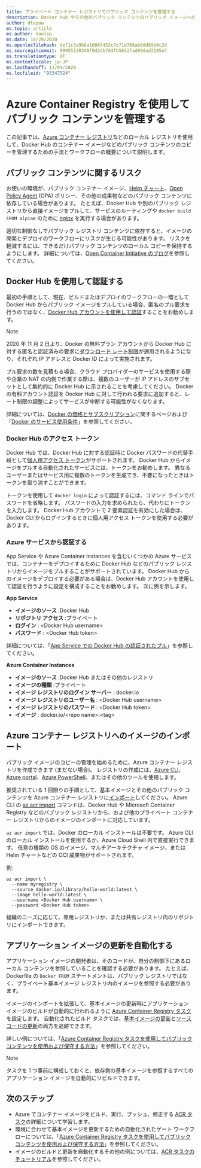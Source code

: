 ```yaml
---
title: プライベート コンテナー レジストリでパブリック コンテンツを管理する
description: Docker Hub やその他のパブリック コンテンツのパブリック イメージへの依存関係を管理するための Azure Container Registry の手法とワークフロー
author: dlepow
ms.topic: article
ms.author: danlep
ms.date: 10/29/2020
ms.openlocfilehash: def1c3a9b8a1086f453c7e71d766ab0dd89b0c2d
ms.sourcegitcommit: 99955130348f9d2db7d4fb5032fad89dad3185e7
ms.translationtype: HT
ms.contentlocale: ja-JP
ms.lasthandoff: 11/04/2020
ms.locfileid: "93347524"
---
```

# <a name="manage-public-content-with-azure-container-registry"></a>Azure Container Registry を使用してパブリック コンテンツを管理する

この記事では、[Azure コンテナー レジストリ](container-registry-intro.md)などのローカル レジストリを使用して、Docker Hub のコンテナー イメージなどのパブリック コンテンツのコピーを管理するための手法とワークフローの概要について説明します。 


## <a name="risks-with-public-content"></a>パブリック コンテンツに関するリスク

お使いの環境が、パブリック コンテナー イメージ、[Helm チャート](https://helm.sh/)、[Open Policy Agent](https://www.openpolicyagent.org/) (OPA) ポリシー、その他の成果物などのパブリック コンテンツに依存している場合があります。 たとえば、Docker Hub や別のパブリック レジストリから直接イメージをプルして、サービスのルーティングや `docker build FROM alpine` のために [nginx](https://hub.docker.com/_/nginx) を実行する場合があります。 

適切な制御なしでパブリック レジストリ コンテンツに依存すると、イメージの開発とデプロイのワークフローにリスクが生じる可能性があります。 リスクを軽減するには、できるだけパブリック コンテンツのローカル コピーを保持するようにします。 詳細については、[Open Container Initiative のブログ](https://opencontainers.org/posts/blog/2020-10-30-consuming-public-content/)を参照してください。 

## <a name="authenticate-with-docker-hub"></a>Docker Hub を使用して認証する

最初の手順として、現在、ビルドまたはデプロイのワークフローの一環として Docker Hub からパブリック イメージをプルしている場合、匿名のプル要求を行うのではなく、[Docker Hub アカウントを使用して認証](https://docs.docker.com/docker-hub/download-rate-limit/#how-do-i-authenticate-pull-requests)することをお勧めします。

> [!NOTE]
> 2020 年 11 月 2 日より、Docker の無料プラン アカウントから Docker Hub に対する匿名と認証済みの要求に[ダウンロード レート制限](https://docs.docker.com/docker-hub/download-rate-limit)が適用されるようになり、それぞれ IP アドレスと Docker ID によって実施されます。 
>
> プル要求の数を見積もる場合、クラウド プロバイダーのサービスを使用する際や企業の NAT の内側で作業する際は、複数のユーザーが IP アドレスのサブセットとして集約的に Docker Hub に示されることを考慮してください。 Docker の有料アカウント認証を Docker Hub に対して行われる要求に追加すると、レート制限の調整によってサービスが中断する可能性がなくなります。
>
> 詳細については、[Docker の価格とサブスクリプション](https://www.docker.com/pricing)に関するページおよび「[Docker のサービス使用条件](https://www.docker.com/legal/docker-terms-service)」を参照してください。

### <a name="docker-hub-access-token"></a>Docker Hub のアクセス トークン

Docker Hub では、Docker Hub に対する認証時に Docker パスワードの代替手段として[個人用アクセス トークン](https://docs.docker.com/docker-hub/access-tokens/)がサポートされます。 Docker Hub からイメージをプルする自動化されたサービスには、トークンをお勧めします。 異なるユーザーまたはサービス用に複数のトークンを生成でき、不要になったときはトークンを取り消すことができます。

トークンを使用して `docker login` によって認証するには、コマンド ラインでパスワードを省略します。 パスワードの入力を求められたら、代わりにトークンを入力します。 Docker Hub アカウントで 2 要素認証を有効にした場合は、Docker CLI からログインするときに個人用アクセス トークンを使用する必要があります。

### <a name="authenticate-from-azure-services"></a>Azure サービスから認証する

App Service や Azure Container Instances を含むいくつかの Azure サービスでは、コンテナーをデプロイするために Docker Hub などのパブリック レジストリからイメージをプルすることがサポートされています。 Docker Hub からのイメージをデプロイする必要がある場合は、Docker Hub アカウントを使用して認証を行うように設定を構成することをお勧めします。 次に例を示します。

**App Service**

* **イメージのソース** :Docker Hub
* **リポジトリ アクセス** :プライベート
* **ログイン** : \<Docker Hub username>
* **パスワード** : \<Docker Hub token>

詳細については、「[App Service での Docker Hub の認証されたプル](https://azure.github.io/AppService/2020/10/15/Docker-Hub-authenticated-pulls-on-App-Service.html)」を参照してください。

**Azure Container Instances**

* **イメージのソース** :Docker Hub またはその他のレジストリ
* **イメージの種類** :プライベート
* **イメージ レジストリのログイン サーバー** : docker.io
* **イメージ レジストリのユーザー名** : \<Docker Hub username>
* **イメージ レジストリのパスワード** : \<Docker Hub token>
* **イメージ** : docker.io/\<repo name\>:\<tag>

## <a name="import-images-to-an-azure-container-registry"></a>Azure コンテナー レジストリへのイメージのインポート
 
パブリック イメージのコピーの管理を始めるために、Azure コンテナー レジストリを作成できます (まだない場合)。 レジストリの作成には、[Azure CLI](container-registry-get-started-azure-cli.md)、[Azure portal](container-registry-get-started-portal.md)、[Azure PowerShell](container-registry-get-started-powershell.md)、またはその他のツールを使用します。 

推奨されている 1 回限りの手順として、基本イメージとその他のパブリック コンテンツを Azure コンテナー レジストリに[インポート](container-registry-import-images.md)してください。 Azure CLI の [az acr import](/cli/azure/acr#az_acr_import) コマンドは、Docker Hub や Microsoft Container Registry などのパブリック レジストリから、および他のプライベート コンテナー レジストリからのイメージのインポートに対応しています。 

`az acr import` では、Docker のローカル インストールは不要です。 Azure CLI のローカル インストールを使用するか、Azure Cloud Shell 内で直接実行できます。 任意の種類の OS のイメージ、マルチアーキテクチャ イメージ、または Helm チャートなどの OCI 成果物がサポートされます。

例:

```azurecli-interactive
az acr import \
  --name myregistry \
  --source docker.io/library/hello-world:latest \
  --image hello-world:latest \
  --username <Docker Hub username> \
  --password <Docker Hub token>
```

組織のニーズに応じて、専用レジストリか、または共有レジストリ内のリポジトリにインポートできます。

## <a name="automate-application-image-updates"></a>アプリケーション イメージの更新を自動化する

アプリケーション イメージの開発者は、そのコードが、自分の制御下にあるローカル コンテンツを参照していることを確認する必要があります。 たとえば、Dockerfile の `Docker FROM` ステートメントは、パブリック レジストリではなく、プライベート基本イメージ レジストリ内のイメージを参照する必要があります。 

イメージのインポートを拡張して、基本イメージの更新時にアプリケーション イメージのビルドが自動的に行われるように [Azure Container Registry タスク](container-registry-tasks-overview.md)を設定します。 自動化されたビルド タスクでは、[基本イメージの更新](container-registry-tasks-base-images.md)と[ソース コードの更新](container-registry-tasks-overview.md#trigger-task-on-source-code-update)の両方を追跡できます。

詳しい例については、「[Azure Container Registry タスクを使用してパブリック コンテンツを使用および保守する方法](tasks-consume-public-content.md)」を参照してください。 

> [!NOTE]
> タスクを 1 つ事前に構成しておくと、依存側の基本イメージを参照するすべてのアプリケーション イメージを自動的にリビルドできます。 
 
## <a name="next-steps"></a>次のステップ
 
* Azure でコンテナー イメージをビルド、実行、プッシュ、修正する [ACR タスク](container-registry-tasks-overview.md)の詳細について学習します。
* 環境に合わせて基本イメージを更新するための自動化されたゲート ワークフローについては、「[Azure Container Registry タスクを使用してパブリック コンテンツを使用および保守する方法](tasks-consume-public-content.md)」を参照してください。 
* イメージのビルドと更新を自動化するその他の例については、[ACR タスクのチュートリアル](container-registry-tutorial-quick-task.md)を参照してください。

